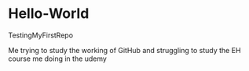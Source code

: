 # Hello-World
TestingMyFirstRepo


Me trying to study the working of GitHub and 
struggling to study the EH course me doing in the udemy
